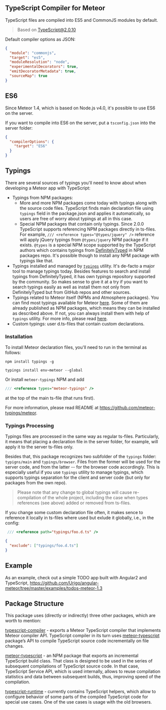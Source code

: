 ## TypeScript Compiler for Meteor

TypeScript files are compiled into ES5 and CommonJS modules by default.

> Based on TypeScript@2.0.10

Default compiler options as JSON:
````json
{
  "module": "commonjs",
  "target": "es5",
  "moduleResolution": "node",
  "experimentalDecorators": true,
  "emitDecoratorMetadata": true,
  "sourceMap": true
}
````
## ES6

Since Meteor 1.4, which is based on Node.js v4.0, it's possible to use ES6 on the server.

If you want to compile into ES6 on the server, put a `tsconfig.json` into the server folder:
```json
{
  "compilerOptions": {
    "target": "ES6"
  }
}
```

## Typings

There are several sources of typings you'll need to know about when developing a Meteor app with TypeScript:
* Typings from NPM packages:
  * More and more NPM packages come today with typings along with the source code files.
    TypeScript finds main declaration file using `typings` field in the package.json and applies it automatically,
    so users are free of worry about typings at all in this case.
  * Special NPM packages that contain only typings.
    Since 2.0.0 TypeScript supports referencing NPM packages directly in ts-files.
    For example, `/// <reference types="@types/jquery" />` reference will apply jQuery typings from `@types/jquery` NPM package if it
    exists. `@types` is a special NPM scope supported by the TypeScript authors which contains typings from
    [DefinitelyTyped](https://github.com/DefinitelyTyped/DefinitelyTyped) in NPM packages
    repo. It's possible though to install any NPM package with typings like that.
* Typings installed and managed by [`typings`](https://github.com/typings/typings) utility.
   It's de-facto a major tool to manage typings today. Besides features to
   search and install typings from DefinitelyTyped, it has own typings repository supported by the community.
   So makes sense to give it at a try if you want to search typings easily as well as install them not only from
   DefinitelyTyped but from GitHub repos and other sources.
* Typings related to Meteor itself (NPMs and Atmosphere packages).
   You can find most typings available for Meteor [here](https://github.com/meteor-typings).
   Some of them are already published as NPM packages, which means they can be installed 
   as described above. If not, you can always install them with help of `typings` utility.
   For more info, please read [here](https://github.com/meteor-typings/meteor).
* Custom typings: user d.ts-files that contain custom declarations.

### Installation

To install Meteor declaration files, you'll need to run in the terminal as follows:
````
npm install typings -g

typings install env~meteor --global
````

Or install `meteor-typings` NPM and add
```ts
/// <reference types="meteor-typings" />
```
at the top of the main ts-file (that runs first).

For more information, please read README at https://github.com/meteor-typings/meteor.

### Typings Processing

Typings files are processed in the same way as regular ts-files. 
Particularly, it means that placing a declaration file in the server folder,
for example, will apply it to the server ts-files only.

Besides that, this package recognizes two subfolder of the `typings` folder:
`typigns/main` and `typings/browser`. Files from the former will be used for the server
code, and from the latter -- for the browser code accordingly.
This is especially useful if you use `typings` utility to manage typings,
which supports typings separation for the client and server code
(but only for packages from the own repo).

> Please note that any change to global typings will cause re-compilation of the whole project,
> including the case when types references (see above) added or removed from ts-files.

If you change some custom declaration file often, it makes sence to reference it locally in ts-files where used
but exlude it globally, i.e., in the config:
```ts
 /// <reference path="typings/foo.d.ts" />
```
```json
{
  "exclude": ["typings/foo.d.ts"]
}
```

## Example

As an example, check out a simple TODO app built with Angular2 and TypeScript,
https://github.com/Urigo/angular-meteor/tree/master/examples/todos-meteor-1.3

## Package Structure

This package uses (directly or indirectly) three other packages, which are worth to mention:

[typescript-compiler](https://github.com/barbatus/typescript-compiler) - exports a Meteor TypeScript compiler that implements Meteor compiler API. TypeScript compiler in its turn uses [meteor-typescript](https://github.com/barbatus/meteor-typescript) package’s API
to compile TypeScript source code incrementally on file changes.

[meteor-typescript](https://github.com/barbatus/meteor-typescript) - an NPM package that exports an incremental TypeScript build class.
That class is designed to be used in the series of subsequent compilations of TypeScript source code. In that case, TypeScript Service API, which is used internally, allows to reuse compilation statistics and data between subsequent builds, thus, improving speed of the compilation.

[typescript-runtime](https://github.com/barbatus/typescript-runtime) - currently contains TypeScript helpers,
which allow to configure behavior of some parts of the compiled TypeScript code for special use cases. One of the use cases is usage with the old browsers.
